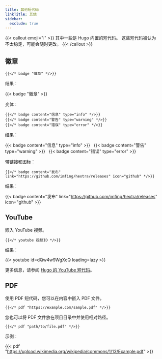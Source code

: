 ```yaml
---
title: 其他短代码
linkTitle: 其他
sidebar:
  exclude: true
---
```


{{< callout emoji="ℹ️" >}}
  其中一些是 Hugo 内置的短代码。
  这些短代码被认为不太稳定，可能会随时更改。
{{< /callout >}}

## 徽章

```
{{</* badge "徽章" */>}}
```

结果：

{{< badge "徽章" >}}

变体：

```
{{</* badge content="信息" type="info" */>}}
{{</* badge content="警告" type="warning" */>}}
{{</* badge content="错误" type="error" */>}}
```

结果：

{{< badge content="信息" type="info" >}} &nbsp;
{{< badge content="警告" type="warning" >}} &nbsp;
{{< badge content="错误" type="error" >}}

带链接和图标：

```
{{</* badge content="发布" link="https://github.com/imfing/hextra/releases" icon="github" */>}}
```

结果：

{{< badge content="发布" link="https://github.com/imfing/hextra/releases" icon="github" >}}

## YouTube

嵌入 YouTube 视频。

```
{{</* youtube 视频ID */>}}
```

结果：

{{< youtube id=dQw4w9WgXcQ loading=lazy >}}

更多信息，请参阅 [Hugo 的 YouTube 短代码](https://gohugo.io/content-management/shortcodes/#youtube)。

## PDF

使用 PDF 短代码，您可以在内容中嵌入 PDF 文件。

```
{{</* pdf "https://example.com/sample.pdf" */>}}
```

您也可以将 PDF 文件放在项目目录中并使用相对路径。

```
{{</* pdf "path/to/file.pdf" */>}}
```

示例：

{{< pdf "https://upload.wikimedia.org/wikipedia/commons/1/13/Example.pdf" >}}
